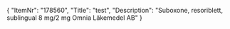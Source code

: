 {
  "ItemNr": "178560",
  "Title": "test",
  "Description": "Suboxone, resoriblett, sublingual 8 mg/2 mg Omnia Läkemedel AB"
}